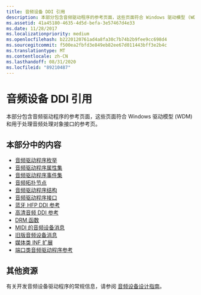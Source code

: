 ```yaml
---
title: 音频设备 DDI 引用
description: 本部分包含音频驱动程序的参考页面，这些页面符合 Windows 驱动模型 (WDM) 和用于处理音频处理对象接口的参考页。
ms.assetid: 41a45180-4635-4d5d-befa-3e57467d4e33
ms.date: 11/28/2017
ms.localizationpriority: medium
ms.openlocfilehash: b2220120761ad4a8fa30c7b74b2b9fee9cc698d4
ms.sourcegitcommit: f500ea2fbfd3e849eb82ee67d011443bff3e2b4c
ms.translationtype: MT
ms.contentlocale: zh-CN
ms.lasthandoff: 08/31/2020
ms.locfileid: "89210487"
---
```

# <a name="audio-devices-ddi-reference"></a>音频设备 DDI 引用


本部分包含音频驱动程序的参考页面，这些页面符合 Windows 驱动模型 (WDM) 和用于处理音频处理对象接口的参考页。

## <a name="span-idin_this_sectionspanin-this-section"></a><span id="in_this_section"></span>本部分中的内容


-   [音频驱动程序枚举](audio-drivers-enumerations.md)
-   [音频驱动程序属性集](audio-drivers-property-sets.md)
-   [音频驱动程序事件集](audio-drivers-event-sets.md)
-   [音频拓扑节点](audio-topology-nodes.md)
-   [音频驱动程序结构](audio-drivers-structures.md)
-   [音频驱动程序接口](audio-drivers-interfaces.md)
-   [蓝牙 HFP DDI 参考](bluetooth-hfp-ddi-reference.md)
-   [高清音频 DDI 参考](high-definition-audio-ddi-reference.md)
-   [DRM 函数](drm-functions.md)
-   [MIDI 的音频设备消息](audio-device-messages-for-midi.md)
-   [旧版音频设备消息](legacy-audio-device-messages.md)
-   [媒体类 INF 扩展](media-class-inf-extensions.md)
-   [端口类音频驱动程序参考](port-class-audio-driver-reference.md)

## <a name="span-idadditional_resourcesspanadditional-resources"></a><span id="additional_resources"></span>其他资源


有关开发音频设备驱动程序的常规信息，请参阅 [音频设备设计指南](./index.md)。

 

